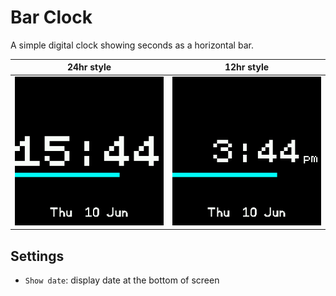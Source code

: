 # Bar Clock
A simple digital clock showing seconds as a horizontal bar.

| 24hr style | 12hr style |
| --- | --- |
| ![24-hour bar clock](screenshot.png) | ![12-hour bar clock with meridian](screenshot_pm.png) |

## Settings
* `Show date`: display date at the bottom of screen